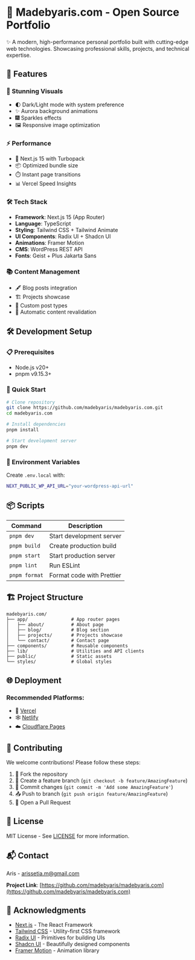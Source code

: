 # 🚀 Madebyaris.com - Open Source Portfolio

✨ A modern, high-performance personal portfolio built with cutting-edge web technologies. Showcasing professional skills, projects, and technical expertise.

## 🌟 Features

### 🎨 Stunning Visuals
- 🌓 Dark/Light mode with system preference
- ✨ Aurora background animations
- 🎆 Sparkles effects
- 🖼️ Responsive image optimization

### ⚡ Performance
- 🚀 Next.js 15 with Turbopack
- 📦 Optimized bundle size
- ⏱️ Instant page transitions
- 📊 Vercel Speed Insights

### 🛠️ Tech Stack
- **Framework**: Next.js 15 (App Router)
- **Language**: TypeScript
- **Styling**: Tailwind CSS + Tailwind Animate
- **UI Components**: Radix UI + Shadcn UI
- **Animations**: Framer Motion
- **CMS**: WordPress REST API
- **Fonts**: Geist + Plus Jakarta Sans

### 📚 Content Management
- 🖋️ Blog posts integration
- 🏗️ Projects showcase
- 🔗 Custom post types
- 🔄 Automatic content revalidation

## 🛠️ Development Setup

### 📋 Prerequisites
- Node.js v20+
- pnpm v9.15.3+

### 🚀 Quick Start
```bash
# Clone repository
git clone https://github.com/madebyaris/madebyaris.com.git
cd madebyaris.com

# Install dependencies
pnpm install

# Start development server
pnpm dev
```

### 🔧 Environment Variables
Create `.env.local` with:
```bash
NEXT_PUBLIC_WP_API_URL="your-wordpress-api-url"
```

## 📦 Scripts
| Command       | Description                          |
|---------------|--------------------------------------|
| `pnpm dev`    | Start development server             |
| `pnpm build`  | Create production build              |
| `pnpm start`  | Start production server              |
| `pnpm lint`   | Run ESLint                           |
| `pnpm format` | Format code with Prettier            |

## 🏗️ Project Structure
```
madebyaris.com/
├── app/                # App router pages
│   ├── about/          # About page
│   ├── blog/           # Blog section
│   ├── projects/       # Projects showcase
│   └── contact/        # Contact page
├── components/         # Reusable components
├── lib/                # Utilities and API clients
├── public/             # Static assets
└── styles/             # Global styles
```

## 🌐 Deployment
### Recommended Platforms:
- 🚀 [Vercel](https://vercel.com)
- 🕸️ [Netlify](https://netlify.com)
- ☁️ [Cloudflare Pages](https://pages.cloudflare.com)

## 🤝 Contributing
We welcome contributions! Please follow these steps:
1. 🍴 Fork the repository
2. 🌿 Create a feature branch (`git checkout -b feature/AmazingFeature`)
3. 💾 Commit changes (`git commit -m 'Add some AmazingFeature'`)
4. 📤 Push to branch (`git push origin feature/AmazingFeature`)
5. 🔀 Open a Pull Request

## 📜 License
MIT License - See [LICENSE](LICENSE) for more information.

## 📬 Contact
Aris - [arissetia.m@gmail.com](mailto:arissetia.m@gmail.com)

**Project Link**: [https://github.com/madebyaris/madebyaris.com](https://github.com/madebyaris/madebyaris.com)

## 🙏 Acknowledgments
- [Next.js](https://nextjs.org/) - The React Framework
- [Tailwind CSS](https://tailwindcss.com/) - Utility-first CSS framework
- [Radix UI](https://www.radix-ui.com/) - Primitives for building UIs
- [Shadcn UI](https://ui.shadcn.com/) - Beautifully designed components
- [Framer Motion](https://www.framer.com/motion/) - Animation library

